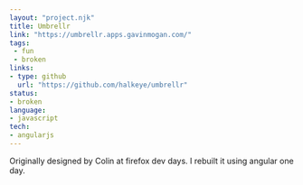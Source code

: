 ```yaml
---
layout: "project.njk"
title: Umbrellr
link: "https://umbrellr.apps.gavinmogan.com/"
tags:
 - fun
 - broken
links:
- type: github
  url: "https://github.com/halkeye/umbrellr"
status:
- broken
language:
- javascript
tech:
- angularjs
---
```


Originally designed by Colin at firefox dev days. I rebuilt it using angular one day.
